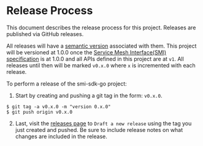 # Release Process

This document describes the release process for this project. Releases are published via GitHub releases.

All releases will have a [semantic version](https://semver.org/) associated with them.
This project will be versioned at 1.0.0 once the
[Service Mesh Interface(SMI) specification](https://github.com/servicemeshinterface/smi-spec)
is at 1.0.0 and all APIs defined in this project are at `v1`.
All releases until then will be marked `v0.x.0` where `x` is incremented with each release.

To perform a release of the smi-sdk-go project:

1. Start by creating and pushing a git tag in the form: `v0.x.0`.
```console
$ git tag -a v0.x.0 -m "version 0.x.0"
$ git push origin v0.x.0
```

2. Last, visit the [releases page](https://github.com/servicemeshinterface/smi-sdk-go/releases)
to `Draft a new release` using the tag you just created and pushed.
Be sure to include release notes on what changes are included in the release.
